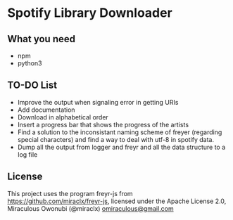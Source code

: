 # Spotify Library Downloader

## What you need

- npm
- python3

## TO-DO List

- Improve the output when signaling error in getting URIs
- Add documentation
- Download in alphabetical order
- Insert a progress bar that shows the progress of the artists
- Find a solution to the inconsistant naming scheme of freyer (regarding special characters) and find a way to deal with utf-8 in spotify data.
- Dump all the output from logger and freyr and all the data structure to a log file

## License

This project uses the program freyr-js from https://github.com/miraclx/freyr-js, licensed under the Apache License 2.0, Miraculous Owonubi (@miraclx) <omiraculous@gmail.com>